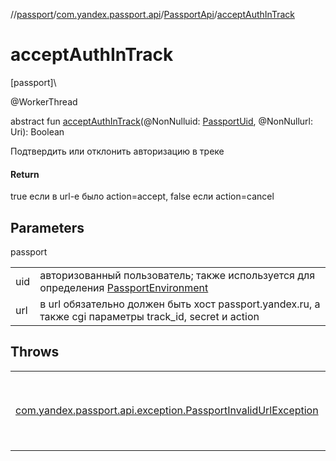 //[passport](../../../index.md)/[com.yandex.passport.api](../index.md)/[PassportApi](index.md)/[acceptAuthInTrack](accept-auth-in-track.md)

# acceptAuthInTrack

[passport]\

@WorkerThread

abstract fun [acceptAuthInTrack](accept-auth-in-track.md)(@NonNulluid: [PassportUid](../-passport-uid/index.md), @NonNullurl: Uri): Boolean

Подтвердить или отклонить авторизацию в треке

#### Return

true если в url-е было action=accept, false если action=cancel

## Parameters

passport

| | |
|---|---|
| uid | авторизованный пользователь; также используется для определения [PassportEnvironment](../-passport-environment/index.md) |
| url | в url обязательно должен быть хост passport.yandex.ru, а также cgi параметры track_id, secret и action |

## Throws

| | |
|---|---|
| [com.yandex.passport.api.exception.PassportInvalidUrlException](../../com.yandex.passport.api.exception/-passport-invalid-url-exception/index.md) | некорректная ссылка в url или отсутствует один из параметров |
